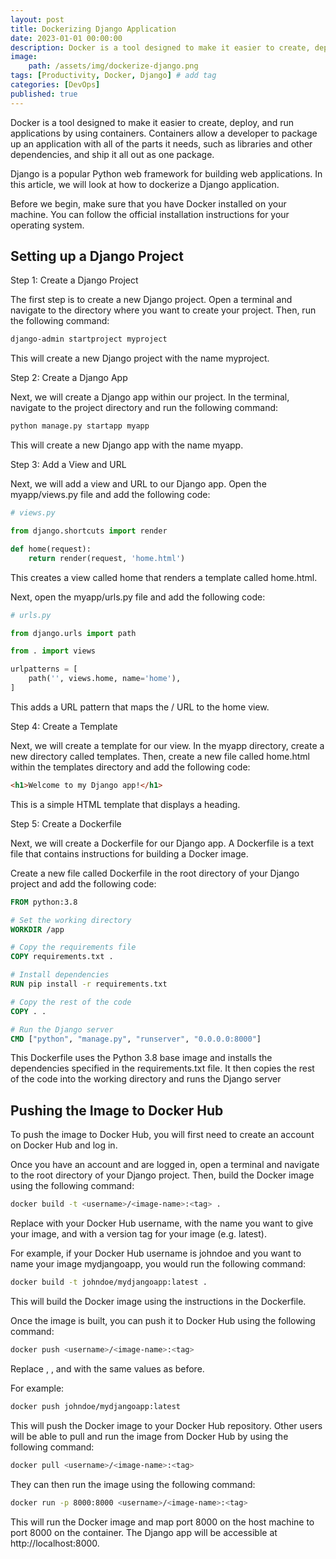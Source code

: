 ```yaml
---
layout: post
title: Dockerizing Django Application
date: 2023-01-01 00:00:00 
description: Docker is a tool designed to make it easier to create, deploy, and run applications by using containers. Containers allow a developer to package up an application with all of the parts it needs, such as libraries and other dependencies, and ship it all out as one package.
image:
    path: /assets/img/dockerize-django.png 
tags: [Productivity, Docker, Django] # add tag
categories: [DevOps]
published: true
---
```


Docker is a tool designed to make it easier to create, deploy, and run applications by using containers. Containers allow a developer to package up an application with all of the parts it needs, such as libraries and other dependencies, and ship it all out as one package.

Django is a popular Python web framework for building web applications. In this article, we will look at how to dockerize a Django application.

Before we begin, make sure that you have Docker installed on your machine. You can follow the official installation instructions for your operating system.

## Setting up a Django Project

Step 1: Create a Django Project

The first step is to create a new Django project. Open a terminal and navigate to the directory where you want to create your project. Then, run the following command:
```bash
django-admin startproject myproject
```
This will create a new Django project with the name myproject.

Step 2: Create a Django App

Next, we will create a Django app within our project. In the terminal, navigate to the project directory and run the following command:
```bash
python manage.py startapp myapp
```
This will create a new Django app with the name myapp.

Step 3: Add a View and URL

Next, we will add a view and URL to our Django app. Open the myapp/views.py file and add the following code:
```python
# views.py 

from django.shortcuts import render

def home(request):
    return render(request, 'home.html')
```
This creates a view called home that renders a template called home.html.

Next, open the myapp/urls.py file and add the following code:
```python
# urls.py 

from django.urls import path

from . import views

urlpatterns = [
    path('', views.home, name='home'),
]
```
This adds a URL pattern that maps the / URL to the home view.

Step 4: Create a Template

Next, we will create a template for our view. In the myapp directory, create a new directory called templates. Then, create a new file called home.html within the templates directory and add the following code:
```html
<h1>Welcome to my Django app!</h1>
```
This is a simple HTML template that displays a heading.

Step 5: Create a Dockerfile

Next, we will create a Dockerfile for our Django app. A Dockerfile is a text file that contains instructions for building a Docker image.

Create a new file called Dockerfile in the root directory of your Django project and add the following code:
```dockerfile
FROM python:3.8

# Set the working directory
WORKDIR /app

# Copy the requirements file
COPY requirements.txt .

# Install dependencies
RUN pip install -r requirements.txt

# Copy the rest of the code
COPY . .

# Run the Django server
CMD ["python", "manage.py", "runserver", "0.0.0.0:8000"]
```
This Dockerfile uses the Python 3.8 base image and installs the dependencies specified in the requirements.txt file. It then copies the rest of the code into the working directory and runs the Django server

## Pushing the Image to Docker Hub
To push the image to Docker Hub, you will first need to create an account on Docker Hub and log in.

Once you have an account and are logged in, open a terminal and navigate to the root directory of your Django project. Then, build the Docker image using the following command:
```bash
docker build -t <username>/<image-name>:<tag> .
```
Replace <username> with your Docker Hub username, <image-name> with the name you want to give your image, and <tag> with a version tag for your image (e.g. latest).

For example, if your Docker Hub username is johndoe and you want to name your image mydjangoapp, you would run the following command:
```bash
docker build -t johndoe/mydjangoapp:latest .
```
This will build the Docker image using the instructions in the Dockerfile.

Once the image is built, you can push it to Docker Hub using the following command:
```bash
docker push <username>/<image-name>:<tag>
```
Replace <username>, <image-name>, and <tag> with the same values as before.

For example:
```bash
docker push johndoe/mydjangoapp:latest
```
This will push the Docker image to your Docker Hub repository. Other users will be able to pull and run the image from Docker Hub by using the following command:
```bash
docker pull <username>/<image-name>:<tag>
```
They can then run the image using the following command:
```bash
docker run -p 8000:8000 <username>/<image-name>:<tag>
```
This will run the Docker image and map port 8000 on the host machine to port 8000 on the container. The Django app will be accessible at http://localhost:8000.